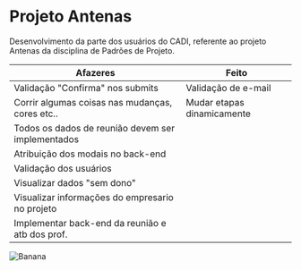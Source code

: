 Projeto Antenas
===============

Desenvolvimento da parte dos usuários do CADI, referente ao projeto Antenas da disciplina de Padrões de Projeto.

|                    **Afazeres**                  |      **Feito**      |
---------------------------------------------------|------------------------------|
Validação "Confirma" nos submits                   | Validação de e-mail          |
Corrir algumas coisas nas mudanças, cores etc..    | Mudar etapas dinamicamente   |
Todos os dados de reunião devem ser implementados  |                              |
Atribuição dos modais no back-end                  |                              |
Validação dos usuários                             |                              |
Visualizar dados "sem dono"                        |                              |              
Visualizar informações do empresario no projeto    |                              |  
Implementar back-end da reunião e atb dos prof.    |                              |  


![Banana](http://cdn.osxdaily.com/wp-content/uploads/2013/07/dancing-banana.gif "Olha a bananinha dançando!")

